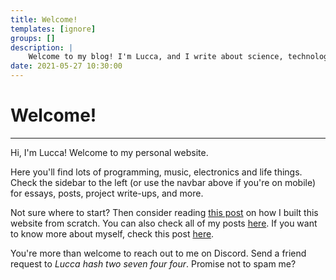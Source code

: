 ```yaml
---
title: Welcome!
templates: [ignore]
groups: []
description: | 
    Welcome to my blog! I'm Lucca, and I write about science, technology, music, and more.
date: 2021-05-27 10:30:00
--- 
```


# Welcome!

---

Hi, I'm Lucca! Welcome to my personal website. 

Here you'll find lots of programming, music, electronics and life things. Check the sidebar to the left (or use the navbar above if you're on mobile) for essays, posts, project write-ups, and more.

Not sure where to start? Then consider reading [this post](/making-the-website) on how I built this website from scratch. You can also check all of my posts [here](/all). If you want to know more about myself, check this post [here](/profile).

You're more than welcome to reach out to me on Discord. Send a friend request to *Lucca hash two seven four four*. Promise not to spam me?